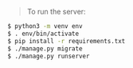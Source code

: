 >To run the server:
```bash
$ python3 -m venv env
$ . env/bin/activate
$ pip install -r requirements.txt
$ ./manage.py migrate
$ ./manage.py runserver
```
